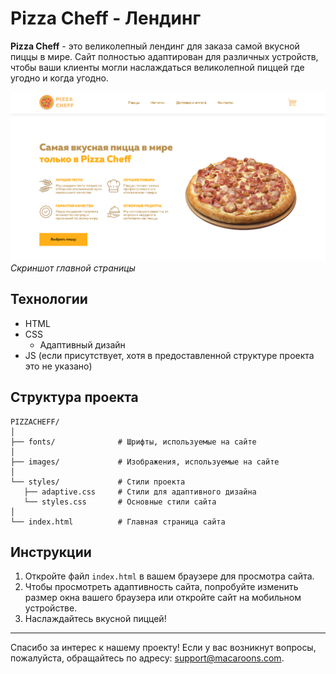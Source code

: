 # Pizza Cheff - Лендинг

**Pizza Cheff** - это великолепный лендинг для заказа самой вкусной пиццы в мире. Сайт полностью адаптирован для различных устройств, чтобы ваши клиенты могли наслаждаться великолепной пиццей где угодно и когда угодно.

![Screenshot](screens/main_page.png)  
*Скриншот главной страницы*

## Технологии

- HTML
- CSS
  - Адаптивный дизайн
- JS (если присутствует, хотя в предоставленной структуре проекта это не указано)

## Структура проекта

```
PIZZACHEFF/
│
├── fonts/              # Шрифты, используемые на сайте
│
├── images/             # Изображения, используемые на сайте
│
└── styles/             # Стили проекта
   ├── adaptive.css     # Стили для адаптивного дизайна
   └── styles.css       # Основные стили сайта
│
└── index.html          # Главная страница сайта
```

## Инструкции

1. Откройте файл `index.html` в вашем браузере для просмотра сайта.
2. Чтобы просмотреть адаптивность сайта, попробуйте изменить размер окна вашего браузера или откройте сайт на мобильном устройстве.
3. Наслаждайтесь вкусной пиццей!

---

Спасибо за интерес к нашему проекту! Если у вас возникнут вопросы, пожалуйста, обращайтесь по адресу: support@macaroons.com.
